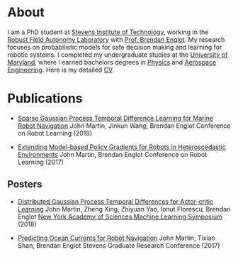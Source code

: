 # About
I am a PhD student at [Stevens Institute of Technology](http://www.stevens.edu), working in the [Robust Field Autonomy Laboratory](http://personal.stevens.edu/~benglot/) with [Prof. Brendan Englot](https://web.stevens.edu/facultyprofile/?id=2043). My research focuses on probabilistic models for safe decision making and learning for robotic systems. I completed my undergraduate studies at the [University of Maryland](https://umd.edu), where I earned bachelors degrees in [Physics](https://umdphysics.umd.edu) and [Aerospace Engineering](https://aero.umd.edu). Here is my detailed [CV](/2018-martin-cv.pdf).

# Publications
* [Sparse Gaussian Process Temporal Difference Learning for Marine Robot Navigation](http://proceedings.mlr.press/v87/martin18a/martin18a.pdf)
John Martin, Jinkun Wang, Brendan Englot
Conference on Robot Learning (2018)

* [Extending Model-based Policy Gradients for Robots in Heteroscedastic Environments](http://proceedings.mlr.press/v78/martin17a/martin17a.pdf)
John Martin, Brendan Englot
Conference on Robot Learning (2017)

## Posters
* [Distributed Gaussian Process Temporal Differences for Actor-critic Learning](/publications/poster/2018-martin_xing_florescu_englot-nyas_mls_poster.pdf)
John Martin, Zheng Xing, Zhiyuan Yao, Ionut Florescu, Brendan Englot
[New York Academy of Sciences Machine Learning Symposium](https://www.nyas.org/events/2018/12th-annual-machine-learning-symposium/?tab=description) (2018)

* [Predicting Ocean Currents for Robot Navigation](/publications/poster/2017-martin_shan_englot-predicting_ocean_currents_for_robot_navigation.pdf)
John Martin, Tixiao Shan, Brendan Englot
Stevens Graduate Research Conference (2017)
